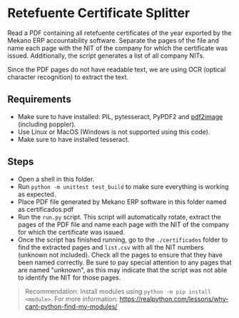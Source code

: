 # Retefuente Certificate Splitter

Read a PDF containing all retefuente certificates of the year exported by the Mekano ERP accountability software. Separate the pages of the file and name each page with the NIT of the company for which the certificate was issued. Additionally, the script generates a list of all company NITs.

Since the PDF pages do not have readable text, we are using OCR (optical character recognition) to extract the text.

## Requirements

- Make sure to have installed: PIL, pytesseract, PyPDF2 and [pdf2image](https://pdf2image.readthedocs.io/en/latest/installation.html) (including poppler).
- Use Linux or MacOS (Windows is not supported using this code).
- Make sure to have installed tesseract.

## Steps

- Open a shell in this folder.
- Run `python -m unittest test_build` to make sure everything is working as expected.
- Place PDF file generated by Mekano ERP software in this folder named as certificados.pdf
- Run the `run.py` script. This script will automatically rotate, extract the pages of the PDF file and name each page with the NIT of the company for which the certificate was issued.
- Once the script has finished running, go to the `./certificados` folder to find the extracted pages and `list.csv` with all the NIT numbers (unknown not included). Check all the pages to ensure that they have been named correctly. Be sure to pay special attention to any pages that are named "unknown", as this may indicate that the script was not able to identify the NIT for those pages.

> Recommendation: Install modules using `python -m pip install <module>`. For more information: <https://realpython.com/lessons/why-cant-python-find-my-modules/>
